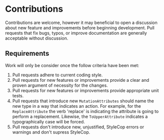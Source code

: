 # Contributions

Contributions are welcome, however it may beneficial to open a discussion about new feature and improvements before beginning development. Pull requests that fix bugs, typos, or improve documentation are generally acceptable without discussion.

## Requirements

Work will only be consider once the follow criteria have been met:

1. Pull requests adhere to current coding style.
2. Pull requests for new features or improvements provide a clear and proven argument of necessity for the changes.
3. Pull requests for new features or improvements provide appropriate unit tests.
4. Pull requests that introduce new `MutationAttributes` should name the new type in a way that indicates an action. For example, for the `ReplaceAttribute` the verb 'replace' is indicating the attribute is going to perform a replacement. Likewise, the `ToUpperAttribute` indicates a typographically case will be forced.
5. Pull requests don't introduce new, unjustified, StyleCop errors or warnings and don't supress StyleCop.
